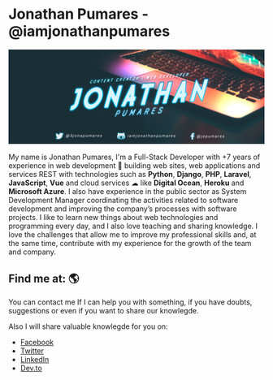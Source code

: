 # Jonathan Pumares - @iamjonathanpumares

<img src="https://github.com/iamjonathanpumares/iamjonathanpumares/blob/22becb40033e5495b1aa8a6368243bd29fcf5383/119511888_176500534033933_931295499825881046_n.png">

My name is Jonathan Pumares, I'm a Full-Stack Developer with +7 years of experience in web development 🚀 building web sites, web applications and services REST with technologies such as **Python**, **Django**, **PHP**, **Laravel**, **JavaScript**, **Vue** and cloud services ☁ like **Digital Ocean**, **Heroku** and **Microsoft Azure**. I also have experience in the public sector as System Development Manager coordinating the activities related to software development and improving the company’s processes with software projects. I like to learn new things about web technologies and programming every day, and I also love teaching and sharing knowledge. I love the challenges that allow me to improve my professional skills and, at the same time, contribute with my experience for the growth of the team and company.

## Find me at: 🌎

You can contact me If I can help you with something, if you have doubts, suggestions or even if you want to share our knowlegde.

Also I will share valuable knowlegde for you on:

* [Facebook](https://www.facebook.com/jepumares)
* [Twitter](https://twitter.com/3jonapumares)
* [LinkedIn](https://www.linkedin.com/in/jepumares/)
* [Dev.to](https://dev.to/iamjonathanpumares)

